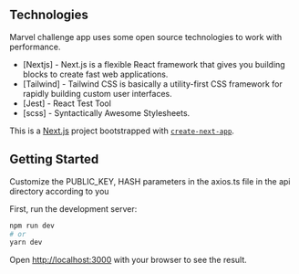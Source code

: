 
## Technologies
Marvel challenge app uses some open source technologies to work with performance.

- [Nextjs] - Next.js is a flexible React framework that gives you building blocks to create fast web applications.
- [Tailwind] - Tailwind CSS is basically a utility-first CSS framework for rapidly building custom user interfaces.
- [Jest] - React Test Tool
- [scss] - Syntactically Awesome Stylesheets.

This is a [Next.js](https://nextjs.org/) project bootstrapped with [`create-next-app`](https://github.com/vercel/next.js/tree/canary/packages/create-next-app). 

## Getting Started
Customize the PUBLIC_KEY, HASH parameters in the axios.ts file in the api directory according to you

First, run the development server:

```bash
npm run dev
# or
yarn dev
```

Open [http://localhost:3000](http://localhost:3000) with your browser to see the result.


